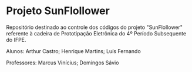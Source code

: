# Projeto SunFlollower
Repositório destinado ao controle dos códigos do projeto "SunFlollower" referente à cadeira de Prototipação Eletrônica do 4º Período Subsequente do IFPE.

Alunos: Arthur Castro; Henrique Martins; Luís Fernando

Professores: Marcus Vinícius; Domingos Sávio
